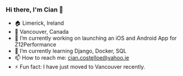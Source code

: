 ### Hi there, I'm Cian 👋

- 🏠 Limerick, Ireland
- 📍 Vancouver, Canada
- 🔭 I’m currently working on launching an iOS and Android App for Z12Performance
- 🌱 I’m currently learning Django, Docker, SQL
- 📫 How to reach me: cian.costelloe@yahoo.ie
- ⚡ Fun fact: I have just moved to Vancouver recently.


<!--
**ciancostelloe/ciancostelloe** is a ✨ _special_ ✨ repository because its `README.md` (this file) appears on your GitHub profile.

Here are some ideas to get you started:

- 🔭 I’m currently working on ...
- 🌱 I’m currently learning ...
- 👯 I’m looking to collaborate on ...
- 🤔 I’m looking for help with ...
- 💬 Ask me about ...
- 📫 How to reach me: ...
- 😄 Pronouns: ...
- ⚡ Fun fact: ...
-->
